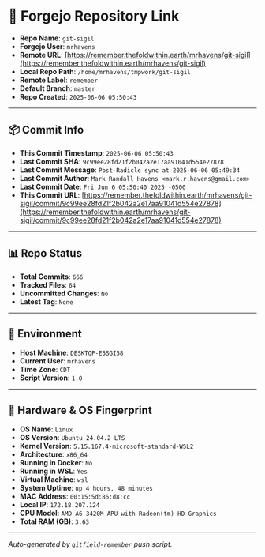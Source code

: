 # 🔗 Forgejo Repository Link

- **Repo Name**: `git-sigil`
- **Forgejo User**: `mrhavens`
- **Remote URL**: [https://remember.thefoldwithin.earth/mrhavens/git-sigil](https://remember.thefoldwithin.earth/mrhavens/git-sigil)
- **Local Repo Path**: `/home/mrhavens/tmpwork/git-sigil`
- **Remote Label**: `remember`
- **Default Branch**: `master`
- **Repo Created**: `2025-06-06 05:50:43`

---

## 📦 Commit Info

- **This Commit Timestamp**: `2025-06-06 05:50:43`
- **Last Commit SHA**: `9c99ee28fd21f2b042a2e17aa91041d554e27878`
- **Last Commit Message**: `Post-Radicle sync at 2025-06-06 05:49:34`
- **Last Commit Author**: `Mark Randall Havens <mark.r.havens@gmail.com>`
- **Last Commit Date**: `Fri Jun 6 05:50:40 2025 -0500`
- **This Commit URL**: [https://remember.thefoldwithin.earth/mrhavens/git-sigil/commit/9c99ee28fd21f2b042a2e17aa91041d554e27878](https://remember.thefoldwithin.earth/mrhavens/git-sigil/commit/9c99ee28fd21f2b042a2e17aa91041d554e27878)

---

## 📊 Repo Status

- **Total Commits**: `666`
- **Tracked Files**: `64`
- **Uncommitted Changes**: `No`
- **Latest Tag**: `None`

---

## 🧭 Environment

- **Host Machine**: `DESKTOP-E5SGI58`
- **Current User**: `mrhavens`
- **Time Zone**: `CDT`
- **Script Version**: `1.0`

---

## 🧬 Hardware & OS Fingerprint

- **OS Name**: `Linux`
- **OS Version**: `Ubuntu 24.04.2 LTS`
- **Kernel Version**: `5.15.167.4-microsoft-standard-WSL2`
- **Architecture**: `x86_64`
- **Running in Docker**: `No`
- **Running in WSL**: `Yes`
- **Virtual Machine**: `wsl`
- **System Uptime**: `up 4 hours, 48 minutes`
- **MAC Address**: `00:15:5d:86:d8:cc`
- **Local IP**: `172.18.207.124`
- **CPU Model**: `AMD A6-3420M APU with Radeon(tm) HD Graphics`
- **Total RAM (GB)**: `3.63`

---

_Auto-generated by `gitfield-remember` push script._
